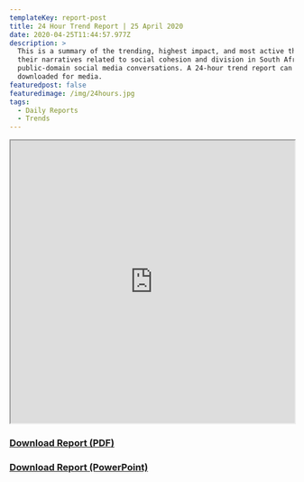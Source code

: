 ```yaml
---
templateKey: report-post
title: 24 Hour Trend Report | 25 April 2020
date: 2020-04-25T11:44:57.977Z
description: >
  This is a summary of the trending, highest impact, and most active themes and
  their narratives related to social cohesion and division in South African
  public-domain social media conversations. A 24-hour trend report can be
  downloaded for media.
featuredpost: false
featuredimage: /img/24hours.jpg
tags:
  - Daily Reports
  - Trends
---
```

<iframe src="https://drive.google.com/file/d/1nnFq8COO0M9MGy3ZmDOEDMSBMCkuyJZW/preview" width="100%" height="500"></iframe>
<br> <a href="https://drive.google.com/u/0/uc?id=1nnFq8COO0M9MGy3ZmDOEDMSBMCkuyJZW&export=download" target="blank"><h3><strong>Download Report (PDF)</h3></strong></a><a href="https://docs.google.com/presentation/d/15vK1guhJQdGWl_3EwEtEtNPc5ADKUUCl0yYOXfUSrcY/edit?usp=sharing" target="blank"><h3><strong>Download Report (PowerPoint)</h3></strong></a>